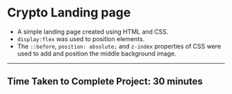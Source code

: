 # Crypto Landing page

- A simple landing page created using HTML and CSS.
- `display:flex` was used to position elements.
- The `::before`, `position: absolute;` and `z-index` properties of CSS were used to add and position the middle background image.

***

## Time Taken to Complete Project: **30 minutes**